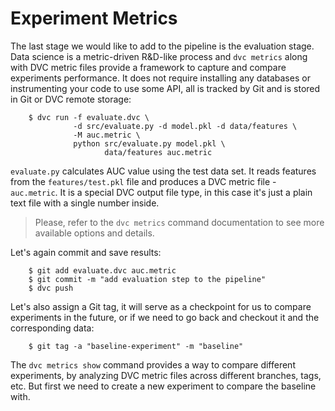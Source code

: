 # Experiment Metrics

The last stage we would like to add to the pipeline is the evaluation stage.
Data science is a metric-driven R&D-like process and `dvc metrics` along with
DVC metric files provide a framework to capture and compare experiments
performance. It does not require installing any databases or instrumenting your
code to use some API, all is tracked by Git and is stored in Git or DVC remote
storage:

```dvc
    $ dvc run -f evaluate.dvc \
              -d src/evaluate.py -d model.pkl -d data/features \
              -M auc.metric \
              python src/evaluate.py model.pkl \
                     data/features auc.metric
```

`evaluate.py` calculates AUC value using the test data set. It reads features
from the `features/test.pkl` file and produces a DVC metric file - `auc.metric`.
It is a special DVC output file type, in this case it's just a plain text file
with a single number inside.

> Please, refer to the `dvc metrics` command documentation to see more available
options and details.

Let's again commit and save results:

```dvc
    $ git add evaluate.dvc auc.metric
    $ git commit -m "add evaluation step to the pipeline"
    $ dvc push
```

Let's also assign a Git tag, it will serve as a checkpoint for us to compare
experiments in the future, or if we need to go back and checkout it and the
corresponding data:

```dvc
    $ git tag -a "baseline-experiment" -m "baseline"
```

The `dvc metrics show` command provides a way to compare different experiments,
by analyzing DVC metric files across different branches, tags, etc. But first we
need to create a new experiment to compare the baseline with.
